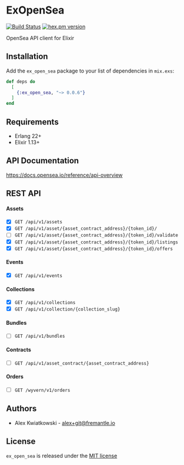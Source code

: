 # ExOpenSea
[![Build Status](https://github.com/fremantle-industries/ex_open_sea/workflows/test/badge.svg?branch=main)](https://github.com/fremantle-industries/ex_open_sea/actions?query=workflow%3Atest)
[![hex.pm version](https://img.shields.io/hexpm/v/ex_open_sea.svg?style=flat)](https://hex.pm/packages/ex_open_sea)

OpenSea API client for Elixir

## Installation

Add the `ex_open_sea` package to your list of dependencies in `mix.exs`:

```elixir
def deps do
  [
    {:ex_open_sea, "~> 0.0.6"}
  ]
end
```

## Requirements

- Erlang 22+
- Elixir 1.13+

## API Documentation

https://docs.opensea.io/reference/api-overview

## REST API

#### Assets

- [x] `GET /api/v1/assets`
- [x] `GET /api/v1/asset/{asset_contract_address}/{token_id}/`
- [ ] `GET /api/v1/asset/{asset_contract_address}/{token_id}/validate`
- [x] `GET /api/v1/asset/{asset_contract_address}/{token_id}/listings`
- [x] `GET /api/v1/asset/{asset_contract_address}/{token_id}/offers`

#### Events

- [x] `GET /api/v1/events`

#### Collections

- [x] `GET /api/v1/collections`
- [x] `GET /api/v1/collection/{collection_slug}`

#### Bundles

- [ ] `GET /api/v1/bundles`

#### Contracts

- [ ] `GET /api/v1/asset_contract/{asset_contract_address}`

#### Orders

- [ ] `GET /wyvern/v1/orders`

## Authors

- Alex Kwiatkowski - alex+git@fremantle.io

## License

`ex_open_sea` is released under the [MIT license](./LICENSE)
